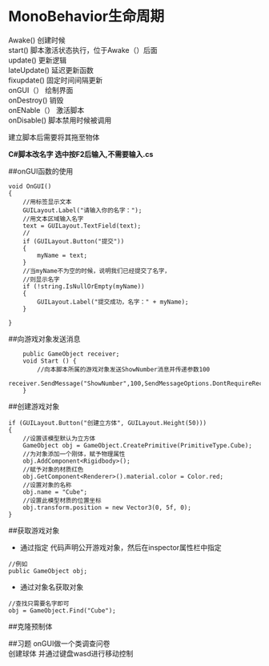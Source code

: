 # MonoBehavior生命周期

Awake()  创建时候  
start()  脚本激活状态执行，位于Awake（）后面  
update() 更新逻辑  
lateUpdate() 延迟更新函数  
fixupdate() 固定时间间隔更新  
onGUI（） 绘制界面  
onDestroy() 销毁  
onENable（） 激活脚本  
onDisable() 脚本禁用时候被调用   

建立脚本后需要将其拖至物体

**C#脚本改名字 选中按F2后输入,不需要输入.cs**

##onGUI函数的使用
```
void OnGUI()
{
    //用标签显示文本
    GUILayout.Label("请输入你的名字：");
    //用文本区域输入名字
    text = GUILayout.TextField(text);
    //
    if (GUILayout.Button("提交"))
    {
        myName = text;
    }
    //当myName不为空的时候，说明我们已经提交了名字，
    //则显示名字
    if (!string.IsNullOrEmpty(myName))
    {
        GUILayout.Label("提交成功，名字：" + myName);
    }

}
```

##向游戏对象发送消息
```
	public GameObject receiver;
	void Start () {
		//向本脚本所属的游戏对象发送ShowNumber消息并传递参数100
		receiver.SendMessage("ShowNumber",100,SendMessageOptions.DontRequireReceiver);
	}
```
##创建游戏对象
```
if (GUILayout.Button("创建立方体", GUILayout.Height(50)))
{
    //设置该模型默认为立方体
    GameObject obj = GameObject.CreatePrimitive(PrimitiveType.Cube);
    //为对象添加一个刚体，赋予物理属性
    obj.AddComponent<Rigidbody>();
    //赋予对象的材质红色
    obj.GetComponent<Renderer>().material.color = Color.red;
    //设置对象的名称
    obj.name = "Cube";
    //设置此模型材质的位置坐标
    obj.transform.position = new Vector3(0, 5f, 0);
}
```
##获取游戏对象
- 通过指定 代码声明公开游戏对象，然后在inspector属性栏中指定
```
//例如
public GameObject obj;
```
- 通过对象名获取对象
```
//查找只需要名字即可
obj = GameObject.Find("Cube");
```
##克隆预制体

##习题
onGUI做一个类调查问卷    
创建球体 并通过键盘wasd进行移动控制  






